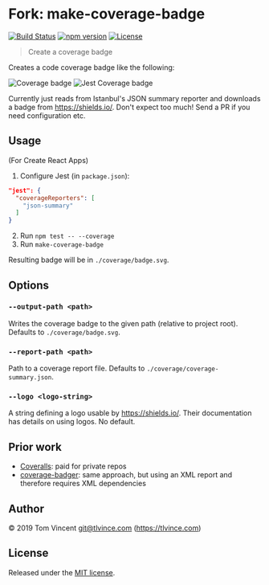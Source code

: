 # Fork: make-coverage-badge

[![Build Status][travis-image]][travis-url]
[![npm version][npm-image]][npm-url]
[![License][license-image]][license-url]

[travis-url]: https://travis-ci.org/tlvince/make-coverage-badge
[travis-image]: https://img.shields.io/travis/tlvince/make-coverage-badge.svg
[npm-url]: https://www.npmjs.com/package/make-coverage-badge
[npm-image]: https://img.shields.io/npm/v/make-coverage-badge.svg
[license-url]: https://opensource.org/licenses/MIT
[license-image]: https://img.shields.io/npm/l/make-coverage-badge.svg

> Create a coverage badge

Creates a code coverage badge like the following:

![Coverage badge][coverage-badge]
![Jest Coverage badge][jest-coverage-badge]

Currently just reads from Istanbul's JSON summary reporter and downloads a badge from https://shields.io/. Don't expect too much! Send a PR if you need configuration etc.

[coverage-badge]: https://img.shields.io/badge/Coverage-100%25-brightgreen.svg
[jest-coverage-badge]: https://img.shields.io/badge/Coverage-100%25-brightgreen.svg?logo=jest

## Usage

(For Create React Apps)

1. Configure Jest (in `package.json`):

```json
"jest": {
  "coverageReporters": [
    "json-summary"
  ]
}
```

2. Run `npm test -- --coverage`
3. Run `make-coverage-badge`

Resulting badge will be in `./coverage/badge.svg`.

## Options

### `--output-path <path>`

Writes the coverage badge to the given path (relative to project root). Defaults to `./coverage/badge.svg`.

### `--report-path <path>`

Path to a coverage report file. Defaults to `./coverage/coverage-summary.json`.

### `--logo <logo-string>`

A string defining a logo usable by https://shields.io/. Their documentation has details on using logos. No default.

## Prior work

- [Coveralls][]: paid for private repos
- [coverage-badger][]: same approach, but using an XML report and therefore requires XML dependencies

[coveralls]: https://coveralls.io/
[coverage-badger]: https://github.com/notnotse/coverage-badger

## Author

© 2019 Tom Vincent <git@tlvince.com> (https://tlvince.com)

## License

Released under the [MIT license](http://tlvince.mit-license.org).
